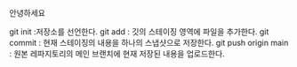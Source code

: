안녕하세요

git init :저장소를 선언한다. 
git add : 깃의 스테이징 영역에 파일을 추가한다. 
git commit : 현재 스테이징의 내용을 하나의 스냅샷으로 저장한다. 
git push origin main : 원본 레파지토리의 메인 브랜치에 현재 저장된 내용을 업로드한다. 